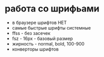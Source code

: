 # работа со шрифьами 
- в браузере шрифтов НЕТ
- самые быстрые шрифты системные 
- ffss - без засечек 
- fsz - 16px - базовый размер 
- жирность - normal, bold, 100-900
- конверторы шрифтов 
